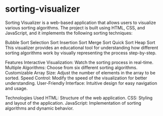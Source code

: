# sorting-visualizer
Sorting Visualizer is a web-based application that allows users to visualize various sorting algorithms. The project is built using HTML, CSS, and JavaScript, and it implements the following sorting techniques:

Bubble Sort
Selection Sort
Insertion Sort
Merge Sort
Quick Sort
Heap Sort
This visualizer provides an educational tool for understanding how different sorting algorithms work by visually representing the process step-by-step.

Features
Interactive Visualization: Watch the sorting process in real-time.
Multiple Algorithms: Choose from six different sorting algorithms.
Customizable Array Size: Adjust the number of elements in the array to be sorted.
Speed Control: Modify the speed of the visualization for better understanding.
User-Friendly Interface: Intuitive design for easy navigation and usage.

Technologies Used
HTML: Structure of the web application.
CSS: Styling and layout of the application.
JavaScript: Implementation of sorting algorithms and dynamic behavior.
